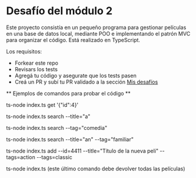 # Desafío del módulo 2

Este proyecto consistía en un pequeño programa para gestionar películas en una base de datos local, mediante POO e implementando el patrón MVC para organizar el código. Está realizado en TypeScript.

Los requisitos:
- Forkear este repo
- Revisars los tests
- Agregá tu código y asegurate que los tests pasen
- Creá un PR y subí tu PR validado a la sección [Mis desafíos](https://apx.school/challenges)


** Ejemplos de comandos para probar el código **

ts-node index.ts get '{"id":4}'

ts-node index.ts search --title="a"

ts-node index.ts search --tag="comedia"

ts-node index.ts search --title="an" --tag="familiar"

ts-node index.ts add --id=4411 --title="Título de la nueva peli" --tags=action --tags=classic

ts-node index.ts (este último comando debe devolver todas las películas)
